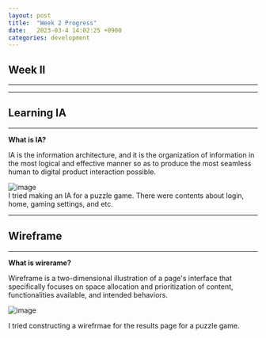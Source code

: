 ```yaml
---
layout: post
title:  "Week 2 Progress"
date:   2023-03-4 14:02:25 +0900
categories: development
---
```


## Week II

---
---

## Learning IA

---

**What is IA?**

IA is the information architecture, and it is the organization of information in the most logical and effective manner so as to produce the most seamless human to digital product interaction possible.

![image](https://res.cloudinary.com/dg8gqr85x/image/upload/v1678594542/%EC%8A%A4%ED%81%AC%EB%A6%B0%EC%83%B7_2023-03-12_130452_deemy6.png)
\
I tried making an IA for a puzzle game. There were contents about login, home, gaming settings, and etc.

---

## Wireframe

---

**What is wirerame?**

Wireframe is a two-dimensional illustration of a page's interface that specifically focuses on space allocation and prioritization of content, functionalities available, and intended behaviors.

![image](https://res.cloudinary.com/dg8gqr85x/image/upload/v1678594542/%EC%8A%A4%ED%81%AC%EB%A6%B0%EC%83%B7_2023-03-12_130549_vw8sa3.png)

I tried constructing a wirefrmae for the results page for a puzzle game.
